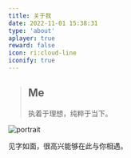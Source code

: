 ```yaml
---
title: 关于我
date: 2022-11-01 15:38:31
type: 'about'
aplayer: true
reward: false
icon: ri:cloud-line
iconify: true
---
```


> ## Me
>
> 执着于理想，纯粹于当下。

<div class="text-center">
  <div class="site-author-avatar">
    <img src="https://s2.loli.net/2022/10/31/JNEaybrIPDfVtqH.png" alt="portrait" title="ID : HanaNoryu">
  </div>
</div>

见字如面，很高兴能够在此与你相遇。